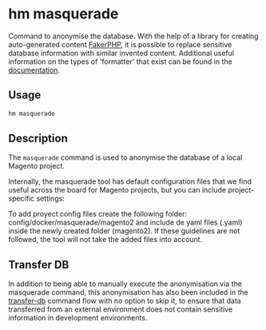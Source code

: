 # hm masquerade

Command to anonymise the database. With the help of a library for creating auto-generated content [FakerPHP](https://fakerphp.github.io/), it is possible to replace sensitive database information with similar invented content. Additional useful information on the types of 'formatter' that exist can be found in the [documentation](https://fakerphp.github.io/formatters/).

## Usage

```bash
hm masquerade
```

## Description

The `masquerade` command is used to anonymise the database of a local Magento project.

Internally, the masquerade tool has default configuration files that we find useful across the board for Magento projects, but you can include project-specific settings: 

To add proyect config files create the following folder: config/docker/masquerade/magento2 and include de yaml files (.yaml) inside the newly created folder (magento2). If these guidelines are not followed, the tool will not take the added files into account.

## Transfer DB

In addition to being able to manually execute the anonymisation via the masquerade command, this anonymisation has also been included in the [transfer-db](transfer-db.md) command flow with no option to skip it, to ensure that data transferred from an external environment does not contain sensitive information in development environments.